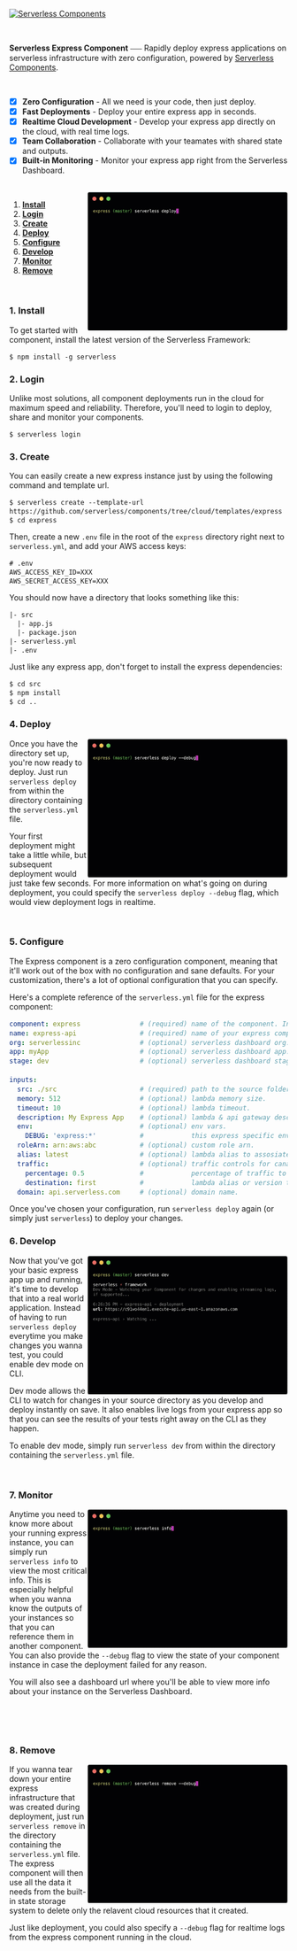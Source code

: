 [![Serverless Components](https://s3.amazonaws.com/assets.github.serverless/readme-serverless-components-3.gif)](http://serverless.com)

<br/>

**Serverless Express Component** ⎯⎯⎯ Rapidly deploy express applications on serverless infrastructure with zero configuration, powered by [Serverless Components](https://github.com/serverless/components/tree/cloud).

<br/>

- [x] **Zero Configuration** - All we need is your code, then just deploy.
- [x] **Fast Deployments** - Deploy your entire express app in seconds.
- [x] **Realtime Cloud Development** - Develop your express app directly on the cloud, with real time logs.
- [x] **Team Collaboration** - Collaborate with your teamates with shared state and outputs.
- [x] **Built-in Monitoring** - Monitor your express app right from the Serverless Dashboard.

<br/>

<img src="/assets/deploy-demo.gif" height="250" align="right">

1. [**Install**](#1-install)
2. [**Login**](#2-login)
3. [**Create**](#3-create)
4. [**Deploy**](#4-deploy)
5. [**Configure**](#5-configure)
6. [**Develop**](#6-develop)
7. [**Monitor**](#7-monitor)
8. [**Remove**](#8-remove)

&nbsp;

### 1. Install

To get started with component, install the latest version of the Serverless Framework:

```
$ npm install -g serverless
```

### 2. Login

Unlike most solutions, all component deployments run in the cloud for maximum speed and reliability. Therefore, you'll need to login to deploy, share and monitor your components.

```
$ serverless login
```

### 3. Create

You can easily create a new express instance just by using the following command and template url.

```
$ serverless create --template-url https://github.com/serverless/components/tree/cloud/templates/express
$ cd express
```

Then, create a new `.env` file in the root of the `express` directory right next to `serverless.yml`, and add your AWS access keys:

```
# .env
AWS_ACCESS_KEY_ID=XXX
AWS_SECRET_ACCESS_KEY=XXX
```

You should now have a directory that looks something like this:

```
|- src
  |- app.js
  |- package.json
|- serverless.yml
|- .env
```

Just like any express app, don't forget to install the express dependencies:

```
$ cd src
$ npm install
$ cd ..
```

### 4. Deploy

<img src="/assets/deploy-debug-demo.gif" height="250" align="right">

Once you have the directory set up, you're now ready to deploy. Just run `serverless deploy` from within the directory containing the `serverless.yml` file.

Your first deployment might take a little while, but subsequent deployment would just take few seconds. For more information on what's going on during deployment, you could specify the `serverless deploy --debug` flag, which would view deployment logs in realtime.

<br/>

### 5. Configure

The Express component is a zero configuration component, meaning that it'll work out of the box with no configuration and sane defaults. For your customization, there's a lot of optional configuration that you can specify.

Here's a complete reference of the `serverless.yml` file for the express component:

```yml
component: express               # (required) name of the component. In that case, it's express.
name: express-api                # (required) name of your express component instance.
org: serverlessinc               # (optional) serverless dashboard org. default is the first org you created during signup.
app: myApp                       # (optional) serverless dashboard app. default is the same as the name property.
stage: dev                       # (optional) serverless dashboard stage. default is dev.

inputs:
  src: ./src                     # (required) path to the source folder.
  memory: 512                    # (optional) lambda memory size.
  timeout: 10                    # (optional) lambda timeout.
  description: My Express App    # (optional) lambda & api gateway description.
  env:                           # (optional) env vars.
    DEBUG: 'express:*'           #            this express specific env var will print express debug logs.
  roleArn: arn:aws:abc           # (optional) custom role arn.
  alias: latest                  # (optional) lambda alias to assosiate with the deployment source code
  traffic:                       # (optional) traffic controls for canary deployments
    percentage: 0.5              #            percentage of traffic to redirect
    destination: first           #            lambda alias or version to redirect that traffic percentage to
  domain: api.serverless.com     # (optional) domain name.
```

Once you've chosen your configuration, run `serverless deploy` again (or simply just `serverless`) to deploy your changes.

### 6. Develop

<img src="/assets/dev-demo.gif" height="250" align="right">

Now that you've got your basic express app up and running, it's time to develop that into a real world application. Instead of having to run `serverless deploy` everytime you make changes you wanna test, you could enable dev mode on CLI.

Dev mode allows the CLI to watch for changes in your source directory as you develop and deploy instantly on save. It also enables live logs from your express app so that you can see the results of your tests right away on the CLI as they happen.

To enable dev mode, simply run `serverless dev` from within the directory containing the `serverless.yml` file.

<br/>

### 7. Monitor

<img src="/assets/info-demo.gif" height="250" align="right">

Anytime you need to know more about your running express instance, you can simply run `serverless info` to view the most critical info. This is especially helpful when you wanna know the outputs of your instances so that you can reference them in another component. You can also provide the `--debug` flag to view the state of your component instance in case the deployment failed for any reason.

You will also see a dashboard url where you'll be able to view more info about your instance on the Serverless Dashboard.

<br/>
<br/>
<br/>

### 8. Remove

<img src="/assets/remove-demo.gif" height="250" align="right">

If you wanna tear down your entire express infrastructure that was created during deployment, just run `serverless remove` in the directory containing the `serverless.yml` file. The express component will then use all the data it needs from the built-in state storage system to delete only the relavent cloud resources that it created.

Just like deployment, you could also specify a `--debug` flag for realtime logs from the express component running in the cloud.
